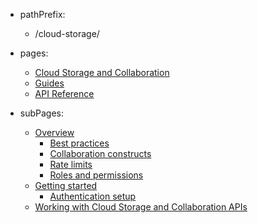 - pathPrefix:
    - /cloud-storage/

- pages:
    - [Cloud Storage and Collaboration](./index.md)
    - [Guides](./guides/index.md)
    - [API Reference](./guides/api/index.md)

- subPages:
    - [Overview](./guides/index.md)
        - [Best practices](./guides/overview/bestpractices.md)
        - [Collaboration constructs](./guides/overview/constructs.md)
        - [Rate limits](./guides/overview/limits.md)
        - [Roles and permissions](./guides/overview/permissions.md)
    - [Getting started](./guides/getting-started/index.md)
        - [Authentication setup](./guides/authentication/index.md)
    - [Working with Cloud Storage and Collaboration APIs](./guides/quick-start/index.md)
